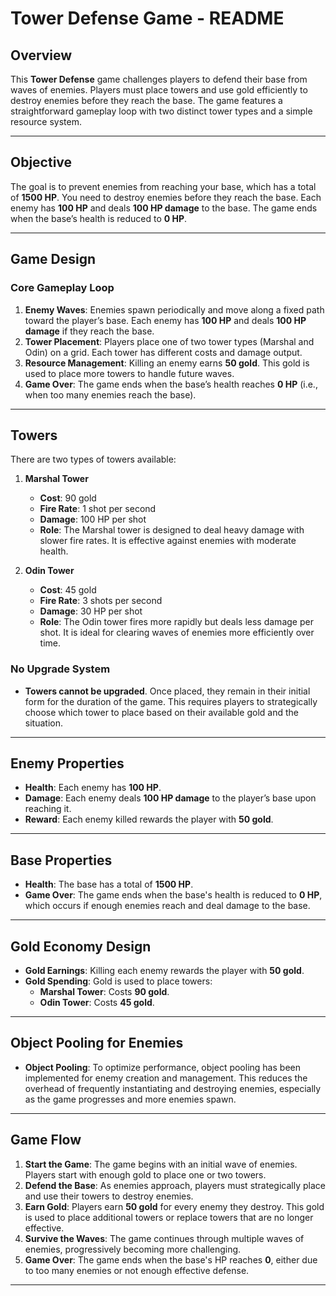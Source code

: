 # Tower Defense Game - README

## Overview

This **Tower Defense** game challenges players to defend their base from waves of enemies. Players must place towers and use gold efficiently to destroy enemies before they reach the base. The game features a straightforward gameplay loop with two distinct tower types and a simple resource system.

---

## Objective

The goal is to prevent enemies from reaching your base, which has a total of **1500 HP**. You need to destroy enemies before they reach the base. Each enemy has **100 HP** and deals **100 HP damage** to the base. The game ends when the base’s health is reduced to **0 HP**.

---

## Game Design

### Core Gameplay Loop

1. **Enemy Waves**: Enemies spawn periodically and move along a fixed path toward the player’s base. Each enemy has **100 HP** and deals **100 HP damage** if they reach the base.
2. **Tower Placement**: Players place one of two tower types (Marshal and Odin) on a grid. Each tower has different costs and damage output.
3. **Resource Management**: Killing an enemy earns **50 gold**. This gold is used to place more towers to handle future waves.
4. **Game Over**: The game ends when the base’s health reaches **0 HP** (i.e., when too many enemies reach the base).

---

## Towers

There are two types of towers available:

1. **Marshal Tower**
   - **Cost**: 90 gold
   - **Fire Rate**: 1 shot per second
   - **Damage**: 100 HP per shot
   - **Role**: The Marshal tower is designed to deal heavy damage with slower fire rates. It is effective against enemies with moderate health.

2. **Odin Tower**
   - **Cost**: 45 gold
   - **Fire Rate**: 3 shots per second
   - **Damage**: 30 HP per shot
   - **Role**: The Odin tower fires more rapidly but deals less damage per shot. It is ideal for clearing waves of enemies more efficiently over time.

### No Upgrade System
- **Towers cannot be upgraded**. Once placed, they remain in their initial form for the duration of the game. This requires players to strategically choose which tower to place based on their available gold and the situation.

---

## Enemy Properties

- **Health**: Each enemy has **100 HP**.
- **Damage**: Each enemy deals **100 HP damage** to the player’s base upon reaching it.
- **Reward**: Each enemy killed rewards the player with **50 gold**.

---

## Base Properties

- **Health**: The base has a total of **1500 HP**.
- **Game Over**: The game ends when the base's health is reduced to **0 HP**, which occurs if enough enemies reach and deal damage to the base.

---

## Gold Economy Design

- **Gold Earnings**: Killing each enemy rewards the player with **50 gold**.
- **Gold Spending**: Gold is used to place towers:
  - **Marshal Tower**: Costs **90 gold**.
  - **Odin Tower**: Costs **45 gold**.

---

## Object Pooling for Enemies

- **Object Pooling**: To optimize performance, object pooling has been implemented for enemy creation and management. This reduces the overhead of frequently instantiating and destroying enemies, especially as the game progresses and more enemies spawn.

---

## Game Flow

1. **Start the Game**: The game begins with an initial wave of enemies. Players start with enough gold to place one or two towers.
2. **Defend the Base**: As enemies approach, players must strategically place and use their towers to destroy enemies.
3. **Earn Gold**: Players earn **50 gold** for every enemy they destroy. This gold is used to place additional towers or replace towers that are no longer effective.
4. **Survive the Waves**: The game continues through multiple waves of enemies, progressively becoming more challenging.
5. **Game Over**: The game ends when the base's HP reaches **0**, either due to too many enemies or not enough effective defense.

---
